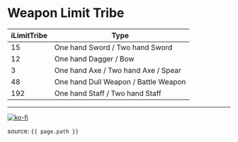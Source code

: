 # Weapon Limit Tribe

| iLimitTribe | Type                                 |
| ----------- | ------------------------------------ |
| 15          | One hand Sword / Two hand Sword      |
| 12          | One hand Dagger / Bow                |
| 3           | One hand Axe / Two hand Axe / Spear  |
| 48          | One hand Dull Weapon / Battle Weapon |
| 192         | One hand Staff / Two hand Staff      |

---

[![ko-fi](https://www.ko-fi.com/img/githubbutton_sm.svg)](https://ko-fi.com/T6T41JKMI)

source: `{{ page.path }}`

